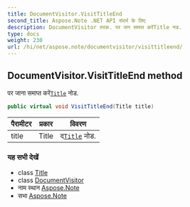```yaml
---
title: DocumentVisitor.VisitTitleEnd
second_title: Aspose.Note .NET API संदर्भ के लिए
description: DocumentVisitor तरक. पर जन समप्त करेंTitle नड.
type: docs
weight: 230
url: /hi/net/aspose.note/documentvisitor/visittitleend/
---
```

## DocumentVisitor.VisitTitleEnd method

पर जाना समाप्त करें[`Title`](../../title/) नोड.

```csharp
public virtual void VisitTitleEnd(Title title)
```

| पैरामीटर | प्रकार | विवरण |
| --- | --- | --- |
| title | Title | द[`Title`](../../title/) नोड. |

### यह सभी देखें

* class [Title](../../title/)
* class [DocumentVisitor](../)
* नाम स्थान [Aspose.Note](../../documentvisitor/)
* सभा [Aspose.Note](../../../)


